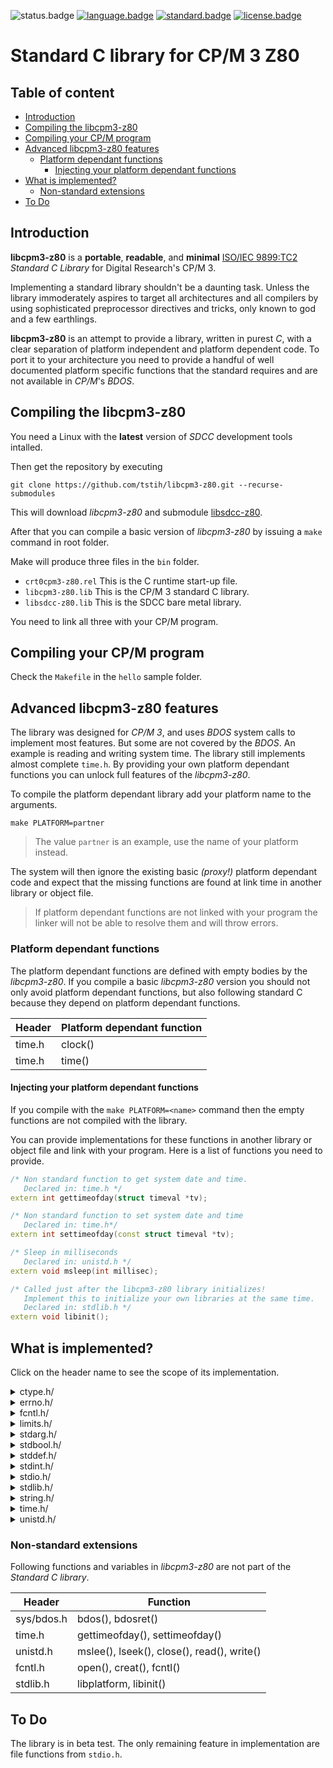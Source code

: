 ![status.badge] [![language.badge]][language.url] [![standard.badge]][standard.url] [![license.badge]][license.url]

# Standard C library for CP/M 3 Z80

## Table of content

- [Introduction](#introduction)
- [Compiling the libcpm3-z80](#compiling-the-libcpm3-z80)
- [Compiling your CP/M program](#compiling-your-cpm-program)
- [Advanced libcpm3-z80 features](#advanced-libcpm3-z80-features)
  * [Platform dependant functions](#platform-dependant-functions)
      + [Injecting your platform dependant functions](#injecting-your-platform-dependant-functions)
- [What is implemented?](#what-is-implemented-)
    * [Non-standard extensions](#non-standard-extensions)
- [To Do](#to-do)

## Introduction

**libcpm3-z80** is a **portable**, **readable**, and **minimal** [ISO/IEC 9899:TC2](http://www.open-std.org/jtc1/sc22/wg14/www/docs/n1124.pdf) *Standard C Library* for Digital Research's CP/M 3.

Implementing a standard library shouldn't be a daunting task. Unless the library immoderately aspires to target all architectures and all compilers by using sophisticated preprocessor directives and tricks, 
only known to god and a few earthlings.

**libcpm3-z80** is an attempt to provide a library, written in purest *C*, with a clear separation of platform independent and platform dependent code. To port it to your architecture you need to provide a handful of well documented platform specific functions that the standard requires and are not available in *CP/M*'s *BDOS*.


## Compiling the libcpm3-z80

You need a Linux with the **latest** version of *SDCC* development tools intalled.

Then get the repository by executing 

`git clone https://github.com/tstih/libcpm3-z80.git --recurse-submodules`

This will download *libcpm3-z80* and submodule [libsdcc-z80](https://github.com/tstih/libsdcc-z80). 

After that you can compile a basic version of *libcpm3-z80* by issuing a `make` command in root folder.

Make will produce three files in the `bin` folder.
 * `crt0cpm3-z80.rel` This is the C runtime start-up file.
 * `libcpm3-z80.lib` This is the CP/M 3 standard C library.
 * `libsdcc-z80.lib` This is the SDCC bare metal library.

You need to link all three with your CP/M program.

## Compiling your CP/M program

Check the `Makefile` in the `hello` sample folder.

## Advanced libcpm3-z80 features

The library was designed for *CP/M 3*, and uses *BDOS* system calls to implement most features. But some are not covered by the *BDOS*. An example is reading and writing system time. The library still implements almost complete `time.h`. By providing your own platform dependant functions you can unlock full features of the *libcpm3-z80*.

To compile the platform dependant library add your platform name to the arguments. 

~~~
make PLATFORM=partner
~~~

 > The value `partner` is an example, use the name of your
 > platform instead. 
 
The system will then ignore the existing basic *(proxy!)* platform dependant code and expect that the missing functions are found at link time in another library or object file.

 > If platform dependant functions are not linked with your program 
 > the linker will not be able to resolve them and will throw errors.

### Platform dependant functions

The platform dependant functions are defined with empty bodies
by the *libcpm3-z80*. If you compile a basic *libcpm3-z80* version
you should not only avoid platform dependant functions, but also
following standard C because they depend on platform dependant
functions.


| Header     | Platform dependant function       |
|------------|-----------------------------------| 
| time.h     | clock()                           |
| time.h     | time()                            |


#### Injecting your platform dependant functions

If you compile with the `make PLATFORM=<name>` command then
the empty functions are not compiled with the library. 

You can provide implementations for these functions in another
library or object file and link with your program. Here is a list
of functions you need to provide.

~~~cpp
/* Non standard function to get system date and time.
   Declared in: time.h */
extern int gettimeofday(struct timeval *tv);

/* Non standard function to set system date and time 
   Declared in: time.h*/
extern int settimeofday(const struct timeval *tv);

/* Sleep in milliseconds
   Declared in: unistd.h */
extern void msleep(int millisec);

/* Called just after the libcpm3-z80 library initializes!
   Implement this to initialize your own libraries at the same time.
   Declared in: stdlib.h */
extern void libinit();
~~~

## What is implemented?

Click on the header name to see the scope of its implementation.

<details><summary>ctype.h/</summary>

~~~cpp
/* True if char is a letter. */
extern bool isalpha(int c);

/* True if char is white space. */
extern bool isspace(int c);

/* True if char is punctuation. */
extern bool ispunct(int c);

/* Returns char, converted to lowercase. */
extern int tolower(int c);
~~~
</details>  

<details><summary>errno.h/</summary>

~~~cpp
#define ENOENT      2       /* no such file or directory */
#define	EIO         5       /* I/O error */
#define	E2BIG       7       /* argument list too long */
#define EBADF       9       /* bad file descriptor */
#define	EAGAIN      11      /* try again */
#define EWOULDBLOCK EAGAIN  /* -"- */
#define	ENOMEM      12      /* out of memory */
#define EINVAL      22      /* negative offset or offset beyond end of file? Invalid address */
#define ENFILE      23      /* too many open files (file table overflow) */
#define	ENOTTY      25      /* not a typewriter */
#define	EPIPE       32      /* broken pipe */

/* global error code */
extern int errno;
~~~
</details>  

<details><summary>fcntl.h/</summary>

~~~cpp
#define O_RDONLY    0
#define O_WRONLY    1
#define O_RDWR      2
#define O_TRUNC     4

#define SEEK_SET    0
#define SEEK_CUR    1
#define SEEK_END    2
~~~
</details>  

<details><summary>limits.h/</summary>

~~~cpp
#define CHAR_BIT    8                /* number of bits in byte */
#define SCHAR_MIN   -128
#define SCHAR_MAX   +127
#define UCHAR_MAX   255
#define CHAR_MIN    -128
#define CHAR_MAX    +127
#define SHRT_MIN    -128
#define SHRT_MAX    +127
#define USHRT_MAX   255
#define INT_MIN     -32768
#define INT_MAX     +32767
#define UINT_MAX    65535
#define LONG_MIN    -2147483648
#define LONG_MAX    +2147483647
#define ULONG_MAX   4294967295
~~~
</details>  

<details><summary>stdarg.h/</summary>

~~~cpp
/* Standard C var arg macros */
#define va_list                 unsigned char *
#define va_start(marker, last)  { marker = (va_list)&last + sizeof(last); }
#define va_arg(marker, type)    *((type *)((marker += sizeof(type)) - sizeof(type)))
#define va_end(marker)          marker = (va_list) 0;
~~~
</details>  

<details><summary>stdbool.h/</summary>

~~~cpp
#define bool int

#define false 0
#define FALSE 0
#define true 1
#define TRUE 1
~~~
</details>  

<details><summary>stddef.h/</summary>

~~~cpp
typedef unsigned int    size_t;
typedef long            ssize_t;
typedef long            off_t;
~~~
</details>  

<details><summary>stdint.h/</summary>

~~~cpp
typedef signed char     int8_t;
typedef unsigned char   uint8_t;
typedef int             int16_t;
typedef unsigned int    uint16_t;
typedef long            int32_t;
typedef unsigned long   uint32_t;
~~~
</details>  

<details><summary>stdio.h/</summary>

~~~cpp
#define EOF         0x1A	
#define SEEK_SET    0
#define SEEK_CUR    1
#define SEEK_END    2

#define FILE        void
extern FILE *stdin;
extern FILE *stdout;
extern FILE *stderr;

/* Open file. */
extern FILE *fopen(const char *path, const char *mode);

/* Move to fpos. */
extern int fseek(FILE *stream, long offset, int whence);

/* Read a record. */
extern size_t fread(void *ptr, size_t size, size_t nmemb, FILE *stream);

/* EOF reached? */
extern int feof(FILE *stream);

/* Close a file. */
extern int fclose(FILE *stream);

/* Get file position. */
extern long ftell(FILE *stream);

/* Write a record. */
extern size_t fwrite(
    const void *ptr, 
    size_t size, 
    size_t nmemb, 
    FILE *stream);

/* Prints a string. */
extern int puts(const char *s);

/* Print formatted string to stdout. */
extern int printf(char *fmt, ...);

/* Prints formated string to a string. */
extern int sprintf(char *buf, char *fmt, ...);

/* Prints a char. */
extern int putchar(int c);

/* Reads a char (blocks. */
extern int getchar(void);
~~~
</details>  

<details><summary>stdlib.h/</summary>

~~~cpp
/* Standard requires it here. */
#ifndef NULL
#define NULL 0
#endif /* NULL */

/* Non standard extension, the name of the platform on
   which library was build i.e. z80-none or z80-partner.
   This is changed when adding PLATFORM=name to make call. */
extern char *libplatform;

/* Exit application. */
extern void exit(int status);

/* String to long using base. */
extern long strtol(char *nptr, char **endptr, int base);

/* Covert ascii to integer. */
extern int atoi(const char *str);

/* Strin to unsigned long using base, */
extern unsigned long int strtoul(const char *nptr, char **endptr, int base);

/* Absolute value. */
extern int abs (int i);

/* Return random number */
extern int rand(void);

/* Set random seed. */
extern void srand(unsigned int seed);

/* Memory allocation. */
extern void *malloc(size_t size);

/* Allocate zero initialized block. */
extern void *calloc (size_t num, size_t size);

/* Free allocated memory block. */
extern void free(void *ptr);

/* Quick sort */
extern void qsort(void *base, size_t nitems, size_t size, int (*compar)(const void *, const void*));

/* Non standard extension, this is a hook, called just
   after intialization of the Standard library */
extern void libinit();
~~~
</details>  

<details><summary>string.h/</summary>

~~~cpp
#ifndef NULL
#define NULL ( (void *) 0)
#endif /* NULL */

/* Set n bytes in memory block to the value c, */
extern void *memset(void *s, int c, size_t n);

/* Copy memory block, */
extern void *memcpy(const void *dest, const void *src, size_t n);

/* Searches for the first occurrence of the character c 
(an unsigned char) in the first n bytes. */
extern void *memchr(const void *s, int c, size_t n);

/* Compare memory blocks. 0=equal. */
extern int memcmp(const void *s1, const void *s2, size_t n);

/* Zero terminated string length. */
extern size_t strlen(const char *s);

/* Copy string to another string */
extern char *strcpy(char *dest, const char *src);

/* Copy max num chars to another string. */
extern char* strncpy(char* dst, const char* src, size_t num);

/* Compare strings, 0=match. */
extern int strcmp(const char *s1, const char *s2);

/* Compare first n chars of string. */
extern int strncmp(const char *s1, const char *s2, size_t n);

/* Find first occurence of c in s. */
extern char *strchr(const char *s, int c);

/* Find first occurence of c in s frin the right (=last occurence). */
extern char *strrchr(const char *s, int c);

/* Non standard (unix) tokenizer. */
extern char *strsep(char **stringp, const char *delim);

/* The length of the number of characters before the 1st occurrence 
of character present in both the string. */
extern size_t strcspn(const char *s1, const char *s2); 

/* Tokenize string s using delimiters delim. */
extern char *strtok(char *s, const char *delim);

/* Return text of the errnum system error. */
extern char *strerror(int errnum);
~~~
</details>  

<details><summary>time.h/</summary>

~~~cpp
/* idp clock has a resolution of 1/100 sec */
#define CLOCKS_PER_SEC  100
typedef long clock_t;

/* Std C defines this as number of seconds since  00:00, Jan 1 1970 UTC */
typedef long time_t;

/* Std C tm struct */
struct tm {
    /* seconds,  range 0 to 59 */
    int tm_sec;
    /* minutes, range 0 to 59 */
    int tm_min;
    /* hours, range 0 to 23 */
    int tm_hour;
    /* day of the month, range 1 to 31 */
    int tm_mday;
    /* month, range 0 to 11 */
    int tm_mon;
    /* The number of years since 1900 */
    int tm_year;
    /* day of the week, range 0 to 6 */
    int tm_wday;
    /* day in the year, range 0 to 365 */
    int tm_yday;
    /* daylight saving time */
    int tm_isdst;
};

/* non standard for settimeofday and gettimeofday functions */
struct timeval { 
    time_t tv_sec;                      /* seconds since Jan. 1, 1970 */ 
    int tv_msec;                        /* and milliseconds */ 
}; 

/* Converts given calendar time tm to a textual representation of 
the following fixed 25-character form: Www Mmm dd hh:mm:ss yyyy. */
extern char* asctime(const struct tm* time_ptr);

/* Return current clock in 1/1000 seconds */
extern clock_t clock(void);

/* Convert current time to textual representation using the following
format Www Mmm dd hh:mm:ss yyyy (uses asctime...).*/
extern char* ctime(const time_t* ptt);

/* Returns difference between two time points in seconds! */
extern long difftime(time_t time_end,time_t time_beg);

/* Get Greenwich mean time (politically correct: UTC), make localtime
equal to UTC. */
#define localtime gmtime
extern struct tm *gmtime(const time_t *timer);

/* Create time_t given tm structure. */
extern time_t mktime(struct tm *tme);
	
/* Get current time. */
extern time_t time(time_t *arg);

/* Non standard function to get system date and time. */
extern int gettimeofday(struct timeval *tv);

/* Non standard function to set system date and time */
extern int settimeofday(const struct timeval *tv);

~~~
</details>  


<details><summary>unistd.h/</summary>

~~~cpp
/* Non standard function to sleep (in milliseconds).
   NOTE: The libcpm3-z80 only provides an empty proxy 
   to this function. If you want to use it you need to
   compile the libcpm3-z80 with the PLATFORM switch and
   inject your own implementation.  */
extern void msleep(int millisec);
~~~
</details>  


### Non-standard extensions

Following functions and variables in *libcpm3-z80* are not part of the *Standard C library*.

| Header     | Function                                   |
|------------|--------------------------------------------| 
| sys/bdos.h | bdos(), bdosret()                          |
| time.h     | gettimeofday(), settimeofday()             |
| unistd.h   | mslee(), lseek(), close(), read(), write() |
| fcntl.h    | open(), creat(), fcntl()                   |
| stdlib.h   | libplatform, libinit()                     |

## To Do

The library is in beta test. The only remaining feature 
in implementation are file functions from `stdio.h`. 

[language.url]:   https://en.wikipedia.org/wiki/ANSI_C
[language.badge]: https://img.shields.io/badge/language-C-blue.svg

[standard.url]:   https://en.wikipedia.org/wiki/C89/
[standard.badge]: https://img.shields.io/badge/standard-C89-blue.svg

[license.url]:    https://github.com/tstih/libcpm3-z80/blob/main/LICENSE
[license.badge]:  https://img.shields.io/badge/license-MIT-blue.svg

[status.badge]:  https://img.shields.io/badge/status-beta-orange.svg
